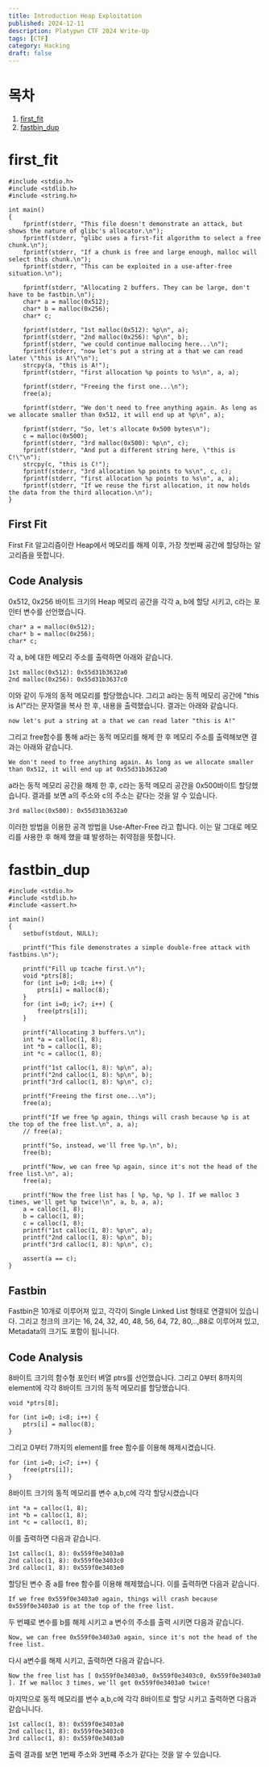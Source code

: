 ```yaml
---
title: Introduction Heap Exploitation
published: 2024-12-11
description: Platypwn CTF 2024 Write-Up
tags: [CTF]
category: Hacking
draft: false
---
```


# 목차
1. [first_fit](#first_fit)
2. [fastbin_dup](#fastbin_dup)

# first_fit
```
#include <stdio.h>
#include <stdlib.h>
#include <string.h>

int main()
{
	fprintf(stderr, "This file doesn't demonstrate an attack, but shows the nature of glibc's allocator.\n");
	fprintf(stderr, "glibc uses a first-fit algorithm to select a free chunk.\n");
	fprintf(stderr, "If a chunk is free and large enough, malloc will select this chunk.\n");
	fprintf(stderr, "This can be exploited in a use-after-free situation.\n");

	fprintf(stderr, "Allocating 2 buffers. They can be large, don't have to be fastbin.\n");
	char* a = malloc(0x512);
	char* b = malloc(0x256);
	char* c;

	fprintf(stderr, "1st malloc(0x512): %p\n", a);
	fprintf(stderr, "2nd malloc(0x256): %p\n", b);
	fprintf(stderr, "we could continue mallocing here...\n");
	fprintf(stderr, "now let's put a string at a that we can read later \"this is A!\"\n");
	strcpy(a, "this is A!");
	fprintf(stderr, "first allocation %p points to %s\n", a, a);

	fprintf(stderr, "Freeing the first one...\n");
	free(a);

	fprintf(stderr, "We don't need to free anything again. As long as we allocate smaller than 0x512, it will end up at %p\n", a);

	fprintf(stderr, "So, let's allocate 0x500 bytes\n");
	c = malloc(0x500);
	fprintf(stderr, "3rd malloc(0x500): %p\n", c);
	fprintf(stderr, "And put a different string here, \"this is C!\"\n");
	strcpy(c, "this is C!");
	fprintf(stderr, "3rd allocation %p points to %s\n", c, c);
	fprintf(stderr, "first allocation %p points to %s\n", a, a);
	fprintf(stderr, "If we reuse the first allocation, it now holds the data from the third allocation.\n");
}
```

## First Fit  ##
First Fit 알고리즘이란 Heap에서 메모리를 해제 이후, 가장 첫번째 공간에 할당하는 알고리즘을 뜻합니다. 

## Code Analysis ##
0x512, 0x256 바이트 크기의 Heap 메모리 공간을 각각 a, b에 할당 시키고, c라는 포인터 변수를 선언했습니다.
```
char* a = malloc(0x512);
char* b = malloc(0x256);
char* c;
```

각 a, b에 대한 메모리 주소를 출력하면 아래와 같습니다.
```
1st malloc(0x512): 0x55d31b3632a0
2nd malloc(0x256): 0x55d31b3637c0
```

이와 같이 두개의 동적 메모리를 할당했습니다. 그리고 a라는 동적 메모리 공간에 "this is A!"라는 문자열을 복사 한 후, 내용을 출력했습니다. 결과는 아래와 같습니다.

```
now let's put a string at a that we can read later "this is A!"
```

그리고 free함수를 통해 a라는 동적 메모리를 해제 한 후 메모리 주소를 출력해보면 결과는 아래와 같습니다.
```
We don't need to free anything again. As long as we allocate smaller than 0x512, it will end up at 0x55d31b3632a0
```

a라는 동적 메모리 공간을 해제 한 후, c라는 동적 메모리 공간을 0x500바이트 할당했습니다. 결과를 보면 a의 주소와 c의 주소는 같다는 것을 알 수 있습니다. 

```
3rd malloc(0x500): 0x55d31b3632a0
```

이러한 방법을 이용한 공격 방법을 Use-After-Free 라고 합니다. 이는 말 그대로 메모리를 사용한 후 해제 했을 떄 발생하는 취약점을 뜻합니다.

# fastbin_dup #
```
#include <stdio.h>
#include <stdlib.h>
#include <assert.h>

int main()
{
	setbuf(stdout, NULL);

	printf("This file demonstrates a simple double-free attack with fastbins.\n");

	printf("Fill up tcache first.\n");
	void *ptrs[8];
	for (int i=0; i<8; i++) {
		ptrs[i] = malloc(8);
	}
	for (int i=0; i<7; i++) {
		free(ptrs[i]);
	}

	printf("Allocating 3 buffers.\n");
	int *a = calloc(1, 8);
	int *b = calloc(1, 8);
	int *c = calloc(1, 8);

	printf("1st calloc(1, 8): %p\n", a);
	printf("2nd calloc(1, 8): %p\n", b);
	printf("3rd calloc(1, 8): %p\n", c);

	printf("Freeing the first one...\n");
	free(a);

	printf("If we free %p again, things will crash because %p is at the top of the free list.\n", a, a);
	// free(a);

	printf("So, instead, we'll free %p.\n", b);
	free(b);

	printf("Now, we can free %p again, since it's not the head of the free list.\n", a);
	free(a);

	printf("Now the free list has [ %p, %p, %p ]. If we malloc 3 times, we'll get %p twice!\n", a, b, a, a);
	a = calloc(1, 8);
	b = calloc(1, 8);
	c = calloc(1, 8);
	printf("1st calloc(1, 8): %p\n", a);
	printf("2nd calloc(1, 8): %p\n", b);
	printf("3rd calloc(1, 8): %p\n", c);

	assert(a == c);
}
```
## Fastbin ##

Fastbin은 10개로 이루어져 있고, 각각이 Single Linked List 형태로 연결되어 있습니다. 그리고 청크의 크기는 16, 24, 32, 40, 48, 56, 64, 72, 80,..,88로 이루어져 있고, Metadata의 크기도 포함이 됩니니다.

## Code Analysis ##

8바이트 크기의 함수형 포인터 벼열 ptrs를 선언했습니다. 그리고 0부터 8까지의 element에 각각 8바이트 크기의 동적 메모리를 할당했습니다.

```
void *ptrs[8];

for (int i=0; i<8; i++) {
	ptrs[i] = malloc(8);
}
```

그리고 0부터 7까지의 element를 free 함수를 이용해 해제시켰습니다. 

```
for (int i=0; i<7; i++) {
	free(ptrs[i]);
}
```

8바이트 크기의 동적 메모리를 변수 a,b,c에 각각 할당시켰습니다

```
int *a = calloc(1, 8);
int *b = calloc(1, 8);
int *c = calloc(1, 8);
```
이를 출력하면 다음과 같습니다.

```
1st calloc(1, 8): 0x559f0e3403a0
2nd calloc(1, 8): 0x559f0e3403c0
3rd calloc(1, 8): 0x559f0e3403e0
```

할당된 변수 중 a를 free 함수를 이용해 해제했습니다. 이를 출력하면 다음과 같습니다.

```
If we free 0x559f0e3403a0 again, things will crash because 0x559f0e3403a0 is at the top of the free list.
```

두 번쨰로 변수를 b를 해제 시키고 a 변수의 주소를 출력 시키면 다음과 같습니다.

```
Now, we can free 0x559f0e3403a0 again, since it's not the head of the free list.
```

다시 a변수를 해제 시키고, 출력하면 다음과 같습니다.

```
Now the free list has [ 0x559f0e3403a0, 0x559f0e3403c0, 0x559f0e3403a0 ]. If we malloc 3 times, we'll get 0x559f0e3403a0 twice!
```

마지막으로 동적 메모리를 변수 a,b,c에 각각 8바이트로 할당 시키고 출력하면 다음과 같습니니다.
```
1st calloc(1, 8): 0x559f0e3403a0
2nd calloc(1, 8): 0x559f0e3403c0
3rd calloc(1, 8): 0x559f0e3403a0
```

출력 결과를 보면 1번째 주소와 3번쨰 주소가 같다는 것을 알 수 있습니다. 
